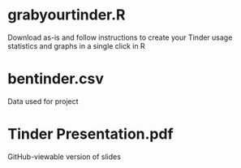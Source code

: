 # grabyourtinder.R
Download as-is and follow instructions to create your Tinder usage statistics and graphs in a single click in R

# bentinder.csv
Data used for project

# Tinder Presentation.pdf
GitHub-viewable version of slides
